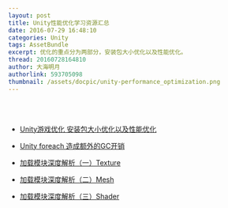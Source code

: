 ```yaml
---
layout: post
title: Unity性能优化学习资源汇总
date: 2016-07-29 16:48:10
categories: Unity
tags: AssetBundle
excerpt: 优化的重点分为两部分，安装包大小优化以及性能优化。
thread: 20160728164810
author: 大海明月
authorlink: 593705098
thumbnail: /assets/docpic/unity-performance_optimization.png
---
```


<br><br>

* [Unity游戏优化 安装包大小优化以及性能优化](http://www.dpull.com/blog/2015-04-30-unity_optimize)
* [Unity foreach 造成额外的GC开销](http://www.dpull.com/blog/2015-06-04-unity_mono_foreach)


* [加载模块深度解析（一）Texture](http://blog.uwa4d.com/archives/LoadingPerformance_Texture.html)
* [加载模块深度解析（二）Mesh](http://blog.uwa4d.com/archives/LoadingPerformance_Mesh.html)
* [加载模块深度解析（三）Shader](http://blog.uwa4d.com/archives/LoadingPerformance_Shader.html)



<br><br> 